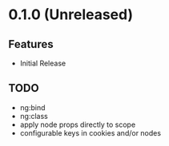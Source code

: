 # 0.1.0 (Unreleased)

## Features

* Initial Release

## TODO

* ng:bind
* ng:class
* apply node props directly to scope
* configurable keys in cookies and/or nodes
